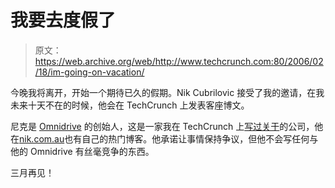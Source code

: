 # 我要去度假了

> 原文：<https://web.archive.org/web/http://www.techcrunch.com:80/2006/02/18/im-going-on-vacation/>

今晚我将离开，开始一个期待已久的假期。Nik Cubrilovic 接受了我的邀请，在我未来十天不在的时候，他会在 TechCrunch 上发表客座博文。

尼克是 [Omnidrive](https://web.archive.org/web/20160306142858/http://www.omnidrive.com/) 的创始人，这是一家我在 TechCrunch 上[写过关于](https://web.archive.org/web/20160306142858/http://www.techcrunch.com/tag/Omnidrive/)的公司，他在[nik.com.au](https://web.archive.org/web/20160306142858/http://nik.com.au/)也有自己的热门博客。他承诺让事情保持争议，但他不会写任何与他的 Omnidrive 有丝毫竞争的东西。

三月再见！